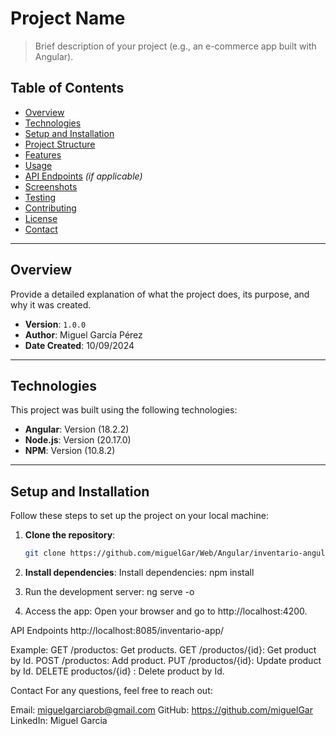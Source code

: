 # Project Name

> Brief description of your project (e.g., an e-commerce app built with Angular).

## Table of Contents

- [Overview](#overview)
- [Technologies](#technologies)
- [Setup and Installation](#setup-and-installation)
- [Project Structure](#project-structure)
- [Features](#features)
- [Usage](#usage)
- [API Endpoints](#api-endpoints) *(if applicable)*
- [Screenshots](#screenshots)
- [Testing](#testing)
- [Contributing](#contributing)
- [License](#license)
- [Contact](#contact)

---

## Overview

Provide a detailed explanation of what the project does, its purpose, and why it was created.

- **Version**: `1.0.0`
- **Author**: Miguel García Pérez
- **Date Created**: 10/09/2024

---

## Technologies

This project was built using the following technologies:

- **Angular**: Version (18.2.2)
- **Node.js**: Version (20.17.0)
- **NPM**: Version (10.8.2)


---

## Setup and Installation

Follow these steps to set up the project on your local machine:

1. **Clone the repository**:

   ```bash
   git clone https://github.com/miguelGar/Web/Angular/inventario-angular

2. **Install dependencies**:
   Install dependencies:
   npm install
3. Run the development server:
   ng serve -o
4. Access the app:
   Open your browser and go to http://localhost:4200.

API Endpoints
http://localhost:8085/inventario-app/

Example:
GET /productos: Get products.
GET /productos/{id}: Get product by Id.
POST /productos: Add product.
PUT /productos/{id}: Update product by Id.
DELETE productos/{id} : Delete product by Id.

Contact
For any questions, feel free to reach out:

Email: miguelgarciarob@gmail.com
GitHub: https://github.com/miguelGar
LinkedIn: Miguel Garcia
